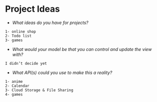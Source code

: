 # Project Ideas


* *What ideas do you have for projects?*

```
1- online shop
2- Todo list
3- games
```

* *What would your model be that you can control and update the view with?*

`I didn’t decide yet`

* *What API(s) could you use to make this a reality?*

```
1- anime
2- Calendar
3- Cloud Storage & File Sharing
4- games
```
